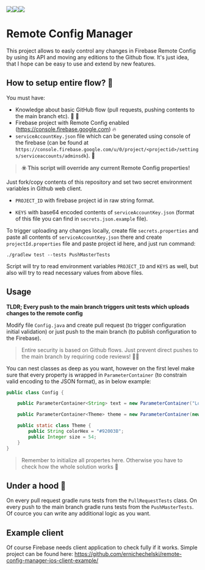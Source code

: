 <img src="https://badgen.net/badge/Based on/Github Actions/gray?icon=github"><img src="https://badgen.net/badge/Based on/Spring Boot, JUnit/yellow?icon=github"><img src="https://badgen.net/badge/Based on/Firebase Remote Config/red?icon=github">

# Remote Config Manager

This project allows to easly control any changes in Firebase Remote Config by using its API and moving any editions to the Github flow. It's just idea, that I hope can be easy to use and extend by new features.

## How to setup entire flow? 🤔

You must have:

- Knowledge about basic GitHub flow (pull requests, pushing contents to the main branch etc). 📒 🌊
- Firebase project with Remote Config enabled (https://console.firebase.google.com) 🔥
- `serviceAccountKey.json` file which can be generated using console of the firebase (can be found at `https://console.firebase.google.com/u/0/project/<projectid>/settings/serviceaccounts/adminsdk`). 📁

> **☣️ This script will override any current Remote Config properties!**


Just fork/copy contents of this repository and set two secret environment variables in Github web client.

- `PROJECT_ID` with firebase project id in raw string format.

- `KEYS` with base64 encoded contents of `serviceAccountKey.json` (format of this file you can find in `secrets.json.example` file).

To trigger uploading any changes locally, create file `secrets.properties` and paste all contents of `serviceAccountKey.json` there and create `projectId.properties` file and paste project id here, and just run command:

`./gradlew test --tests PushMasterTests`

Script will try to read environment variables `PROJECT_ID` and `KEYS` as well, but also will try to read necessary values from above files.

## Usage

**TLDR; Every push to the main branch triggers unit tests which uploads changes to the remote config**

Modify file `Config.java` and create pull request (to trigger configuration initial validation) or just push to the main branch (to publish configuration to the Firebase). 

> Entire security is based on Github flows. Just prevent direct pushes to the main branch by requiring code reviews! 👮‍♂️

You can nest classes as deep as you want, however on the first level make sure that every property is wrapped in `ParameterContainer` (to constrain valid encoding to the JSON format), as in below example:

```java
public class Config {

    public ParameterContainer<String> text = new ParameterContainer("Lorem ipsum");

    public ParameterContainer<Theme> theme = new ParameterContainer(new Theme());

    public static class Theme {
        public String colorHex = "#92003B";
        public Integer size = 54;
    }
}
```

> Remember to initialize all propertes here. Otherwise you have to check how the whole solution works 🤪

## Under a hood 🚙

On every pull request gradle runs tests from the `PullRequestTests` class. On every push to the main branch gradle runs tests from the `PushMasterTests`. Of cource you can write any additional logic as you want. 

## Example client
Of course Firebase needs client application to check fully if it works. Simple project can be found here: https://github.com/ernichechelski/remote-config-manager-ios-client-example/
